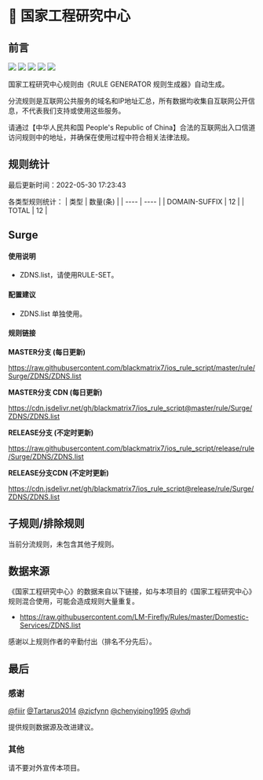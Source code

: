 # 🧸 国家工程研究中心

## 前言

![](https://shields.io/badge/-移除重复规则-ff69b4) ![](https://shields.io/badge/-DOMAIN与DOMAIN--SUFFIX合并-green) ![](https://shields.io/badge/-DOMAIN--SUFFIX间合并-critical) ![](https://shields.io/badge/-DOMAIN--SUFFIX与DOMAIN--KEYWORD合并-blue) ![](https://shields.io/badge/-IP--CIDR(6)合并-blueviolet) 

国家工程研究中心规则由《RULE GENERATOR 规则生成器》自动生成。

分流规则是互联网公共服务的域名和IP地址汇总，所有数据均收集自互联网公开信息，不代表我们支持或使用这些服务。

请通过【中华人民共和国 People's Republic of China】合法的互联网出入口信道访问规则中的地址，并确保在使用过程中符合相关法律法规。

## 规则统计

最后更新时间：2022-05-30 17:23:43

各类型规则统计：
| 类型 | 数量(条)  | 
| ---- | ----  |
| DOMAIN-SUFFIX | 12  | 
| TOTAL | 12  | 


## Surge 

#### 使用说明
- ZDNS.list，请使用RULE-SET。

#### 配置建议
- ZDNS.list 单独使用。

#### 规则链接
**MASTER分支 (每日更新)**

https://raw.githubusercontent.com/blackmatrix7/ios_rule_script/master/rule/Surge/ZDNS/ZDNS.list

**MASTER分支 CDN (每日更新)**

https://cdn.jsdelivr.net/gh/blackmatrix7/ios_rule_script@master/rule/Surge/ZDNS/ZDNS.list

**RELEASE分支 (不定时更新)**

https://raw.githubusercontent.com/blackmatrix7/ios_rule_script/release/rule/Surge/ZDNS/ZDNS.list

**RELEASE分支CDN (不定时更新)**

https://cdn.jsdelivr.net/gh/blackmatrix7/ios_rule_script@release/rule/Surge/ZDNS/ZDNS.list

## 子规则/排除规则


当前分流规则，未包含其他子规则。

## 数据来源

《国家工程研究中心》的数据来自以下链接，如与本项目的《国家工程研究中心》规则混合使用，可能会造成规则大量重复。

- https://raw.githubusercontent.com/LM-Firefly/Rules/master/Domestic-Services/ZDNS.list


感谢以上规则作者的辛勤付出（排名不分先后）。

## 最后

### 感谢

[@fiiir](https://github.com/fiiir) [@Tartarus2014](https://github.com/Tartarus2014) [@zjcfynn](https://github.com/zjcfynn) [@chenyiping1995](https://github.com/chenyiping1995) [@vhdj](https://github.com/vhdj)

提供规则数据源及改进建议。

### 其他

请不要对外宣传本项目。